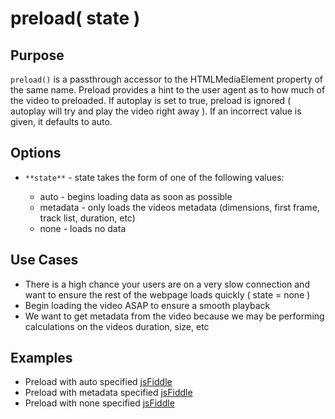 # preload( state ) #

## Purpose ##

`preload()` is a passthrough accessor to the HTMLMediaElement property of the same name. Preload provides a hint to the user agent as to how much of the video to preloaded.  If autoplay is set to true, preload is ignored ( autoplay will try and play the video right away ). If an incorrect value is given, it defaults to auto.

## Options ##

* `**state**` - state takes the form of one of the following values:

  * auto - begins loading data as soon as possible
  * metadata - only loads the videos metadata (dimensions, first frame, track list, duration, etc)
  * none - loads no data

## Use Cases ##

* There is a high chance your users are on a very slow connection and want to ensure the rest of the webpage loads quickly ( state = none )
* Begin loading the video ASAP to ensure a smooth playback
* We want to get metadata from the video because we may be performing calculations on the videos duration, size, etc

## Examples ##

* Preload with auto specified [jsFiddle](http://jsfiddle.net/popcornjs/Y32gd/)
* Preload with metadata specified [jsFiddle](http://jsfiddle.net/popcornjs/z7fAF/)
* Preload with none specified [jsFiddle](http://jsfiddle.net/popcornjs/cucwZ/)
